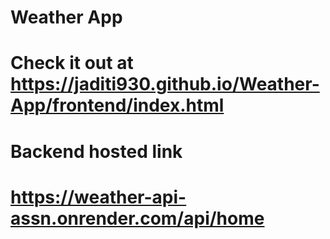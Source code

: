 # Weather App
# Check it out at https://jaditi930.github.io/Weather-App/frontend/index.html

# Backend hosted link
# https://weather-api-assn.onrender.com/api/home

